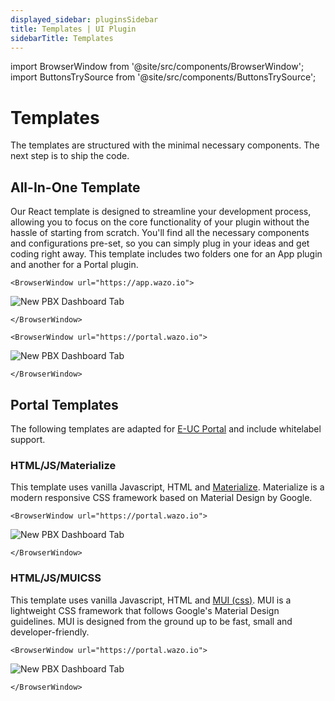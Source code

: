 ```yaml
---
displayed_sidebar: pluginsSidebar
title: Templates | UI Plugin
sidebarTitle: Templates
---
```


import BrowserWindow from '@site/src/components/BrowserWindow';
import ButtonsTrySource from '@site/src/components/ButtonsTrySource';

# Templates

The templates are structured with the minimal necessary components. The next step is to ship the code.

## All-In-One Template

Our React template is designed to streamline your development process, allowing you to focus on the core functionality of your plugin without the hassle of starting from scratch. You'll find all the necessary components and configurations pre-set, so you can simply plug in your ideas and get coding right away. This template includes two folders one for an App plugin and another for a Portal plugin.

```mdx-code-block
<BrowserWindow url="https://app.wazo.io">
```
![New PBX Dashboard Tab](/img/plugins/ui/templates/all-in-one-template-app.jpg)
```mdx-code-block
</BrowserWindow>
```

```mdx-code-block
<BrowserWindow url="https://portal.wazo.io">
```
![New PBX Dashboard Tab](/img/plugins/ui/templates/all-in-one-template-portal.jpg)
```mdx-code-block
</BrowserWindow>
```

<ButtonsTrySource source="https://github.com/wazo-communication/euc-plugins-boilerplate" />

## Portal Templates

The following templates are adapted for [E-UC Portal](https://github.com/wazo-communication/euc-plugins-boilerplate) and include whitelabel support.

### HTML/JS/Materialize

This template uses vanilla Javascript, HTML and [Materialize](https://materializeweb.com/). Materialize is a modern responsive CSS framework based on Material Design by Google.

```mdx-code-block
<BrowserWindow url="https://portal.wazo.io">
```
![New PBX Dashboard Tab](/img/plugins/ui/templates/portal-template-materialize.jpg)
```mdx-code-block
</BrowserWindow>
```

<ButtonsTrySource
    product="portal"
    manifest="https://wazo-communication.github.io/developers.wazo.io/examples/portal/css/manifest.json"
    source="https://github.com/wazo-communication/developers.wazo.io/tree/main/static/examples/portal/css/materializecss.html"
/>

### HTML/JS/MUICSS

This template uses vanilla Javascript, HTML and [MUI (css)](https://www.muicss.com/). MUI is a lightweight CSS framework that follows Google's Material Design guidelines. MUI is designed from the ground up to be fast, small and developer-friendly.

```mdx-code-block
<BrowserWindow url="https://portal.wazo.io">
```
![New PBX Dashboard Tab](/img/plugins/ui/templates/portal-template-mui.jpg)
```mdx-code-block
</BrowserWindow>
```

<ButtonsTrySource
    product="portal"
    manifest="https://wazo-communication.github.io/developers.wazo.io/examples/portal/css/manifest.json"
    source="https://github.com/wazo-communication/developers.wazo.io/tree/main/static/examples/portal/css/muicss.html"
/>

